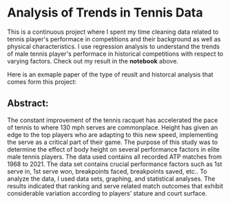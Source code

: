# Analysis of Trends in Tennis Data

This is a continuous project where I spent my time cleaning data related to tennis player's performace in competitions and their background as well as physical characteristics. 
I use regression analysis to understand the trends of male tennis player's performace in historical competitions with respect to varying factors. Check out my result in the **notebook** above. 

Here is an exmaple paper of the type of reuslt and historcal analysis that comes form this project:

## Abstract:

The constant improvement of the tennis racquet has accelerated the pace of tennis to where 130 mph serves are commonplace. Height has given an edge to the top players who are adapting to this new speed, implementing the serve as a critical part of their game. The purpose of this study was to determine the effect of body height on several performance factors in elite male tennis players. The data used contains all recorded ATP matches from 1968 to 2021. The data set contains crucial performance factors such as 1st serve in, 1st serve won, breakpoints faced, breakpoints saved, etc.. To analyze the data, I used data sets, graphing, and statistical analyses. The results indicated that ranking and serve related match outcomes that exhibit considerable variation according to players’ stature and court surface.
